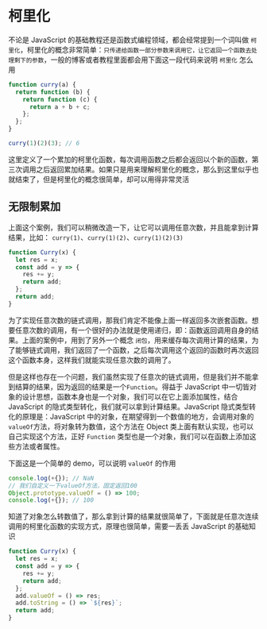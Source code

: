 # 柯里化

不论是 JavaScript 的基础教程还是函数式编程领域，都会经常提到一个词叫做 `柯里化`，柯里化的概念非常简单：`只传递给函数一部分参数来调用它，让它返回一个函数去处理剩下的参数`，一般的博客或者教程里面都会用下面这一段代码来说明 `柯里化` 怎么用

```js
function curry(a) {
  return function (b) {
    return function (c) {
      return a + b + c;
    };
  };
}

curry(1)(2)(3); // 6
```

这里定义了一个累加的柯里化函数，每次调用函数之后都会返回以个新的函数，第三次调用之后返回累加结果。如果只是用来理解柯里化的概念，那么到这里似乎也就结束了，但是柯里化的概念很简单，却可以用得非常灵活

## 无限制累加

上面这个案例，我们可以稍微改造一下，让它可以调用任意次数，并且能拿到计算结果，比如： `curry(1)`、`curry(1)(2)`、`curry(1)(2)(3)`

```js
function Curry(x) {
  let res = x;
  const add = y => {
    res += y;
    return add;
  };
  return add;
}
```

为了实现任意次数的链式调用，那我们肯定不能像上面一样返回多次嵌套函数。想要任意次数的调用，有一个很好的办法就是使用递归，即：函数返回调用自身的结果。上面的案例中，用到了另外一个概念 `闭包`，用来缓存每次调用计算的结果，为了能够链式调用，我们返回了一个函数，之后每次调用这个返回的函数时再次返回这个函数本身，这样我们就能实现任意次数的调用了。

但是这样也存在一个问题，我们虽然实现了任意次的链式调用，但是我们并不能拿到结算的结果，因为返回的结果是一个`Function`。得益于 JavaScript 中一切皆对象的设计思想，函数本身也是一个对象，我们可以在它上面添加属性，结合 JavaScript 的隐式类型转化，我们就可以拿到计算结果。JavaScript 隐式类型转化的原理是：JavaScript 中的对象，在期望得到一个数值的地方，会调用对象的`valueOf`方法，将对象转为数值，这个方法在 Object 类上面有默认实现，也可以自己实现这个方法，正好 `Function` 类型也是一个对象，我们可以在函数上添加这些方法或者属性。

下面这是一个简单的 demo，可以说明 `valueOf` 的作用

```js
console.log(+{}); // NaN
// 我们自定义一下valueOf方法，固定返回100
Object.prototype.valueOf = () => 100;
console.log(+{}); // 100
```

知道了对象怎么转数值了，那么拿到计算的结果就很简单了，下面就是任意次连续调用的柯里化函数的实现方式，原理也很简单，需要一丢丢 JavaScript 的基础知识

```js
function Curry(x) {
  let res = x;
  const add = y => {
    res += y;
    return add;
  };
  add.valueOf = () => res;
  add.toString = () => `${res}`;
  return add;
}
```
